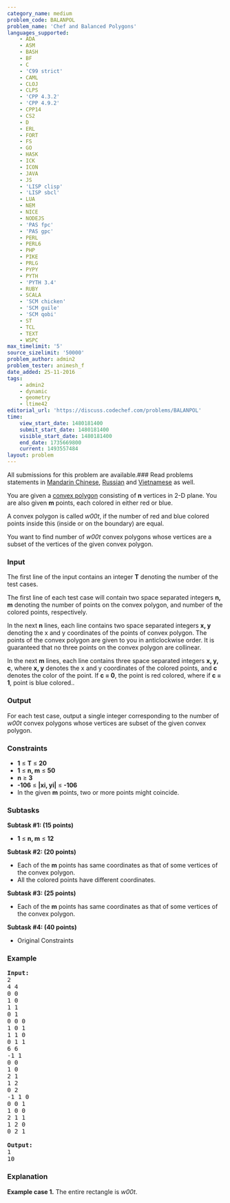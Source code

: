 ```yaml
---
category_name: medium
problem_code: BALANPOL
problem_name: 'Chef and Balanced Polygons'
languages_supported:
    - ADA
    - ASM
    - BASH
    - BF
    - C
    - 'C99 strict'
    - CAML
    - CLOJ
    - CLPS
    - 'CPP 4.3.2'
    - 'CPP 4.9.2'
    - CPP14
    - CS2
    - D
    - ERL
    - FORT
    - FS
    - GO
    - HASK
    - ICK
    - ICON
    - JAVA
    - JS
    - 'LISP clisp'
    - 'LISP sbcl'
    - LUA
    - NEM
    - NICE
    - NODEJS
    - 'PAS fpc'
    - 'PAS gpc'
    - PERL
    - PERL6
    - PHP
    - PIKE
    - PRLG
    - PYPY
    - PYTH
    - 'PYTH 3.4'
    - RUBY
    - SCALA
    - 'SCM chicken'
    - 'SCM guile'
    - 'SCM qobi'
    - ST
    - TCL
    - TEXT
    - WSPC
max_timelimit: '5'
source_sizelimit: '50000'
problem_author: admin2
problem_tester: animesh_f
date_added: 25-11-2016
tags:
    - admin2
    - dynamic
    - geometry
    - ltime42
editorial_url: 'https://discuss.codechef.com/problems/BALANPOL'
time:
    view_start_date: 1480181400
    submit_start_date: 1480181400
    visible_start_date: 1480181400
    end_date: 1735669800
    current: 1493557484
layout: problem
---
```

All submissions for this problem are available.###  Read problems statements in [Mandarin Chinese](http://www.codechef.com/download/translated/LTIME42/mandarin/BALANPOL.pdf), [Russian](http://www.codechef.com/download/translated/LTIME42/russian/BALANPOL.pdf) and [Vietnamese](http://www.codechef.com/download/translated/LTIME42/vietnamese/BALANPOL.pdf) as well.

You are given a [convex polygon](https://en.wikipedia.org/wiki/Convex_polygon) consisting of **n** vertices in 2-D plane. You are also given **m** points, each colored in either red or blue.

A convex polygon is called *w00t*, if the number of red and blue colored points inside this (inside or on the boundary) are equal.

You want to find number of *w00t* convex polygons whose vertices are a subset of the vertices of the given convex polygon.

### Input

The first line of the input contains an integer **T** denoting the number of the test cases.

The first line of each test case will contain two space separated integers **n, m** denoting the number of points on the convex polygon, and number of the colored points, respectively.

In the next **n** lines, each line contains two space separated integers **x, y** denoting the x and y coordinates of the points of convex polygon. The points of the convex polygon are given to you in anticlockwise order. It is guaranteed that no three points on the convex polygon are collinear.

In the next **m** lines, each line contains three space separated integers **x, y, c**, where **x, y** denotes the x and y coordinates of the colored points, and **c** denotes the color of the point. If **c = 0**, the point is red colored, where if **c = 1**, point is blue colored..

### Output

For each test case, output a single integer corresponding to the number of *w00t* convex polygons whose vertices are subset of the given convex polygon.

### Constraints 

- **1** ≤ **T** ≤ **20**
- **1** ≤ **n, m** ≤ **50**
- **n** ≥ **3**
- **-106** ≤ **|xi, yi|** ≤ **-106**
- In the given **m** points, two or more points might coincide.

### Subtasks

**Subtask #1: (15 points)**

- **1** ≤ **n, m** ≤ **12**

**Subtask #2: (20 points)**

- Each of the **m** points has same coordinates as that of some vertices of the convex polygon.
- All the colored points have different coordinates.

**Subtask #3: (25 points)**

- Each of the **m** points has same coordinates as that of some vertices of the convex polygon.

**Subtask #4: (40 points)**

- Original Constraints

### Example

<pre><b>Input:</b>
2
4 4
0 0
1 0
1 1
0 1
0 0 0
1 0 1
1 1 0
0 1 1
6 6
-1 1
0 0
1 0
2 1
1 2
0 2
-1 1 0
0 0 1
1 0 0
2 1 1
1 2 0 
0 2 1

<b>Output:</b>
1
10
</pre>
### Explanation

**Example case 1.** The entire rectangle is *w00t*.
